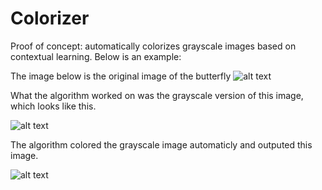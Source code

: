 Colorizer
=========
Proof of concept: automatically colorizes grayscale images based on contextual learning. Below is an example:


The image below is the original image of the butterfly
![alt text](https://raw.github.com/InterlakeHighSchoolMachineLearningClub/Colorizer/master/Examples/butterfly.jpg)

What the algorithm worked on was the grayscale version of this image, which looks like this. 

![alt text](https://raw.github.com/InterlakeHighSchoolMachineLearningClub/Colorizer/master/Examples/butterfly_gray.jpg)

The algorithm colored the grayscale image automaticly and outputed this image.

![alt text](https://raw.github.com/InterlakeHighSchoolMachineLearningClub/Colorizer/master/Examples/butterfly_predicted.jpg)


